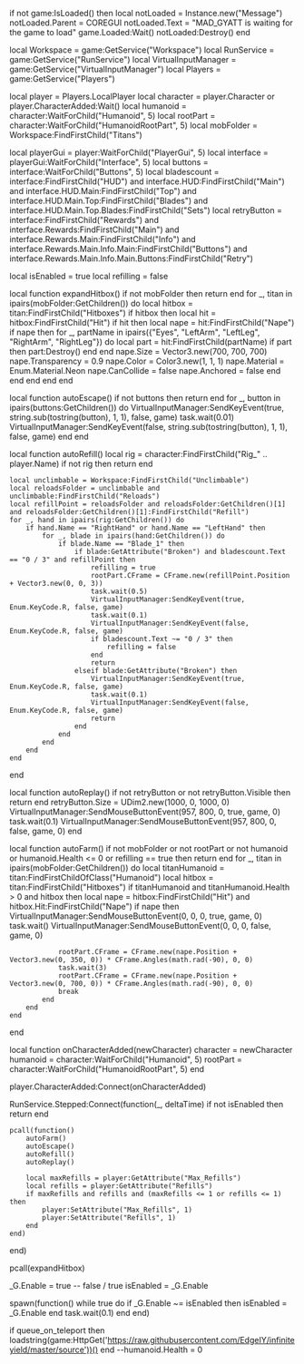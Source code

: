if not game:IsLoaded() then
    local notLoaded = Instance.new("Message")
    notLoaded.Parent = COREGUI
    notLoaded.Text = "MAD_GYATT is waiting for the game to load"
    game.Loaded:Wait()
    notLoaded:Destroy()
end

local Workspace = game:GetService("Workspace")
local RunService = game:GetService("RunService")
local VirtualInputManager = game:GetService("VirtualInputManager")
local Players = game:GetService("Players")

local player = Players.LocalPlayer
local character = player.Character or player.CharacterAdded:Wait()
local humanoid = character:WaitForChild("Humanoid", 5)
local rootPart = character:WaitForChild("HumanoidRootPart", 5)
local mobFolder = Workspace:FindFirstChild("Titans")

local playerGui = player:WaitForChild("PlayerGui", 5)
local interface = playerGui:WaitForChild("Interface", 5)
local buttons = interface:WaitForChild("Buttons", 5)
local bladescount = interface:FindFirstChild("HUD") and interface.HUD:FindFirstChild("Main") and interface.HUD.Main:FindFirstChild("Top") and interface.HUD.Main.Top:FindFirstChild("Blades") and interface.HUD.Main.Top.Blades:FindFirstChild("Sets")
local retryButton = interface:FindFirstChild("Rewards") and interface.Rewards:FindFirstChild("Main") and interface.Rewards.Main:FindFirstChild("Info") and interface.Rewards.Main.Info.Main:FindFirstChild("Buttons") and interface.Rewards.Main.Info.Main.Buttons:FindFirstChild("Retry")

local isEnabled = true
local refilling = false

local function expandHitbox()
    if not mobFolder then return end
    for _, titan in ipairs(mobFolder:GetChildren()) do
        local hitbox = titan:FindFirstChild("Hitboxes")
        if hitbox then
            local hit = hitbox:FindFirstChild("Hit")
            if hit then
                local nape = hit:FindFirstChild("Nape")
                if nape then
                    for _, partName in ipairs({"Eyes", "LeftArm", "LeftLeg", "RightArm", "RightLeg"}) do
                        local part = hit:FindFirstChild(partName)
                        if part then part:Destroy() end
                    end
                    nape.Size = Vector3.new(700, 700, 700)
                    nape.Transparency = 0.9
                    nape.Color = Color3.new(1, 1, 1)
                    nape.Material = Enum.Material.Neon
                    nape.CanCollide = false
                    nape.Anchored = false
                end
            end
        end
    end
end

local function autoEscape()
    if not buttons then return end
    for _, button in ipairs(buttons:GetChildren()) do
        VirtualInputManager:SendKeyEvent(true, string.sub(tostring(button), 1, 1), false, game)
        task.wait(0.01)
        VirtualInputManager:SendKeyEvent(false, string.sub(tostring(button), 1, 1), false, game)
    end
end

local function autoRefill()
    local rig = character:FindFirstChild("Rig_" .. player.Name)
    if not rig then return end

    local unclimbable = Workspace:FindFirstChild("Unclimbable")
    local reloadsFolder = unclimbable and unclimbable:FindFirstChild("Reloads")
    local refillPoint = reloadsFolder and reloadsFolder:GetChildren()[1] and reloadsFolder:GetChildren()[1]:FindFirstChild("Refill")
    for _, hand in ipairs(rig:GetChildren()) do
        if hand.Name == "RightHand" or hand.Name == "LeftHand" then
            for _, blade in ipairs(hand:GetChildren()) do
                if blade.Name == "Blade_1" then
                    if blade:GetAttribute("Broken") and bladescount.Text == "0 / 3" and refillPoint then
                        refilling = true
                        rootPart.CFrame = CFrame.new(refillPoint.Position + Vector3.new(0, 0, 3))
                        task.wait(0.5)
                        VirtualInputManager:SendKeyEvent(true, Enum.KeyCode.R, false, game)
                        task.wait(0.1)
                        VirtualInputManager:SendKeyEvent(false, Enum.KeyCode.R, false, game)
                        if bladescount.Text ~= "0 / 3" then
                            refilling = false
                        end
                        return
                    elseif blade:GetAttribute("Broken") then
                        VirtualInputManager:SendKeyEvent(true, Enum.KeyCode.R, false, game)
                        task.wait(0.1)
                        VirtualInputManager:SendKeyEvent(false, Enum.KeyCode.R, false, game)
                        return
                    end
                end
            end
        end
    end
end

local function autoReplay()
    if not retryButton or not retryButton.Visible then return end
    retryButton.Size = UDim2.new(1000, 0, 1000, 0)
    VirtualInputManager:SendMouseButtonEvent(957, 800, 0, true, game, 0)
    task.wait(0.1)
    VirtualInputManager:SendMouseButtonEvent(957, 800, 0, false, game, 0)
end

local function autoFarm()
    if not mobFolder or not rootPart or not humanoid or humanoid.Health <= 0  or refilling == true then return end
    for _, titan in ipairs(mobFolder:GetChildren()) do
        local titanHumanoid = titan:FindFirstChildOfClass("Humanoid")
        local hitbox = titan:FindFirstChild("Hitboxes")
        if titanHumanoid and titanHumanoid.Health > 0 and hitbox then
            local nape = hitbox:FindFirstChild("Hit") and hitbox.Hit:FindFirstChild("Nape")
            if nape then
                VirtualInputManager:SendMouseButtonEvent(0, 0, 0, true, game, 0)
                task.wait()
                VirtualInputManager:SendMouseButtonEvent(0, 0, 0, false, game, 0)
                    
                rootPart.CFrame = CFrame.new(nape.Position + Vector3.new(0, 350, 0)) * CFrame.Angles(math.rad(-90), 0, 0)
                task.wait(3)
                rootPart.CFrame = CFrame.new(nape.Position + Vector3.new(0, 700, 0)) * CFrame.Angles(math.rad(-90), 0, 0)
                break
            end
        end
    end
end

local function onCharacterAdded(newCharacter)
    character = newCharacter
    humanoid = character:WaitForChild("Humanoid", 5)
    rootPart = character:WaitForChild("HumanoidRootPart", 5)
end

player.CharacterAdded:Connect(onCharacterAdded)

RunService.Stepped:Connect(function(_, deltaTime)
    if not isEnabled then return end

    pcall(function()
        autoFarm()
        autoEscape()
        autoRefill()
        autoReplay()

        local maxRefills = player:GetAttribute("Max_Refills")
        local refills = player:GetAttribute("Refills")
        if maxRefills and refills and (maxRefills <= 1 or refills <= 1) then
            player:SetAttribute("Max_Refills", 1)
            player:SetAttribute("Refills", 1)
        end
    end)
end)

pcall(expandHitbox)

_G.Enable = true -- false / true
isEnabled = _G.Enable

spawn(function()
    while true do
        if _G.Enable ~= isEnabled then
            isEnabled = _G.Enable
        end
        task.wait(0.1)
    end
end)

if queue_on_teleport then
    loadstring(game:HttpGet('https://raw.githubusercontent.com/EdgeIY/infiniteyield/master/source'))()
end
--humanoid.Health = 0
